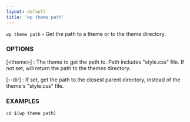 ```yaml
---
layout: default
title: 'wp theme path'
---
```


`wp theme path` - Get the path to a theme or to the theme directory.

### OPTIONS

[&lt;theme&gt;]
: The theme to get the path to. Path includes "style.css" file.
If not set, will return the path to the themes directory.

[\--dir]
: If set, get the path to the closest parent directory, instead of the
theme's "style.css" file.

### EXAMPLES

    cd $(wp theme path)

